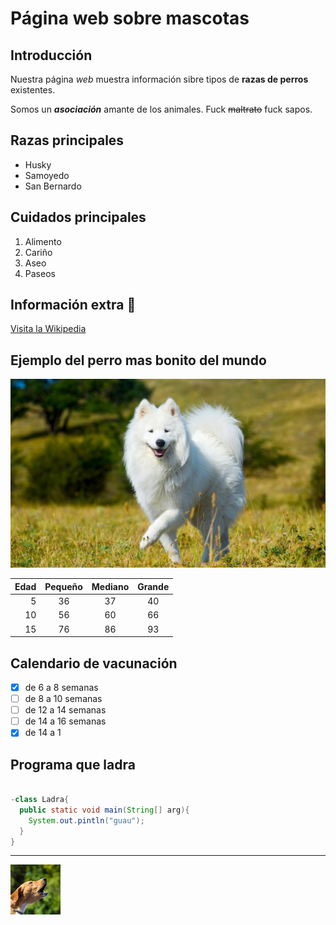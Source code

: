 # Página web sobre mascotas

## Introducción

Nuestra página _web_ muestra información sibre tipos de **razas de perros** existentes.

Somos un _**asociación**_ amante de los animales. Fuck ~~maltrato~~ fuck sapos.

## Razas principales

- Husky
- Samoyedo
- San Bernardo

## Cuidados principales

1. Alimento
2. Cariño
3. Aseo
4. Paseos

## Información extra :dog:

[Visita la Wikipedia](https://es.wikipedia.org/wiki/Canis_familiaris)

## Ejemplo del perro mas bonito del mundo

![alt][perro]

|Edad|Pequeño|Mediano|Grande|
|---:|:-----:|:-----:|:----:|
| 5  |   36  |   37  |  40  |
| 10 |   56  |   60  |  66  |
| 15 |   76  |   86  |  93  |

## Calendario de vacunación

- [x] de 6 a 8 semanas
- [ ] de 8 a 10 semanas
- [ ] de 12 a 14 semanas
- [ ] de 14 a 16 semanas
- [x] de 14 a 1

## Programa que ladra

```java

-class Ladra{
  public static void main(String[] arg){
    System.out.pintln("guau");
  }
}

```
----

<img width="80" src="perroLadrando.jpg"/>

[perro]:samoyedo.jpg
